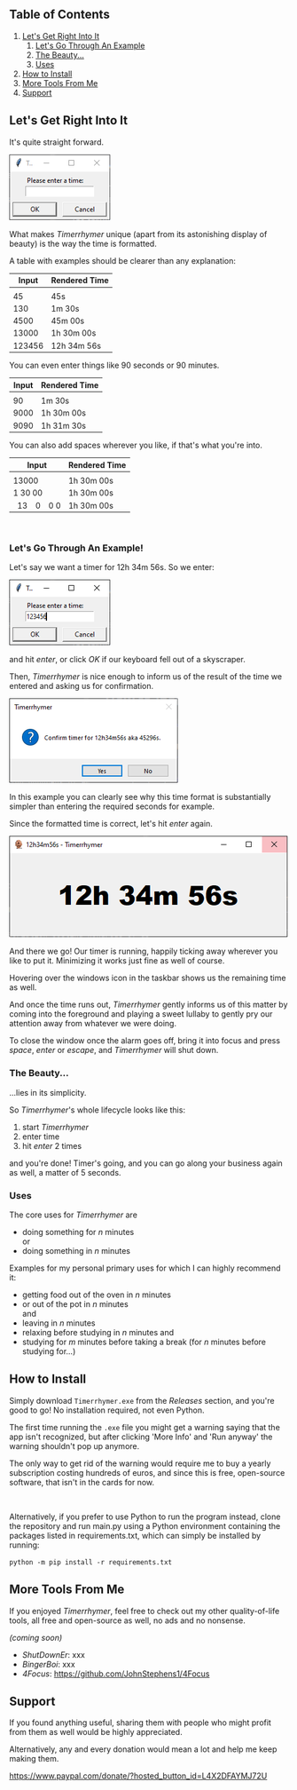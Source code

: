 ## Table of Contents
1. [Let's Get Right Into It](#lets-get-right-into-it)
   1. [Let's Go Through An Example](#lets-go-through-an-example)
   2. [The Beauty...](#the-beauty)
   3. [Uses](#uses)
2. [How to Install](#how-to-install)
3. [More Tools From Me](#more-tools-from-me)
4. [Support](#support)


## Let's Get Right Into It

It's quite straight forward.

![Greeting](readme-images/greeting.PNG "Unos titleos?")

What makes _Timerrhymer_ unique (apart from its astonishing display of beauty) is the way the time is formatted.

A table with examples should be clearer than any explanation:

| Input  | Rendered Time |
|--------|---------------|
|        |               |
| 45     | 45s           |
| 130    | 1m 30s        |
| 4500   | 45m 00s       |
| 13000  | 1h 30m 00s    |
| 123456 | 12h 34m 56s   |

You can even enter things like 90 seconds or 90 minutes.

| Input | Rendered Time |
|-------|---------------|
|       |               |
| 90    | 1m 30s        |
| 9000  | 1h 30m 00s    |
| 9090  | 1h 31m 30s    |

You can also add spaces wherever you like, if that's what you're into.

| Input                         | Rendered Time |
|-------------------------------|---------------|
|                               |               |
| 13000                         | 1h 30m 00s    |
| 1 30 00                       | 1h 30m 00s    |
| &nbsp; 13 &ensp; 0 &ensp; 0 0 | 1h 30m 00s    |
<br>

### Let's Go Through An Example!

Let's say we want a timer for 12h 34m 56s. So we enter:

![greeting-filled](readme-images/greeting-filled-out.PNG)

and hit _enter_, or click _OK_ if our keyboard fell out of a skyscraper.
<br>

Then, _Timerrhymer_ is nice enough to inform us of the result of the time we entered and asking us for confirmation.

![stage-2](readme-images/stage-2.PNG)

In this example you can clearly see why this time format is substantially simpler than entering the required seconds for example.
<br>

Since the formatted time is correct, let's hit _enter_ again.

![stage-2](readme-images/semi-finalee.PNG)

And there we go! Our timer is running, happily ticking away wherever you like to put it. Minimizing it works just fine as well of course.

Hovering over the windows icon in the taskbar shows us the remaining time as well.

And once the time runs out, _Timerrhymer_ gently informs us of this matter by coming into the foreground and playing a sweet lullaby to gently pry our attention away from whatever we were doing.

To close the window once the alarm goes off, bring it into focus and press _space_, _enter_ or _escape_, and _Timerrhymer_ will shut down.

### The Beauty...

...lies in its simplicity.

So _Timerrhymer_'s whole lifecycle looks like this:
1. start _Timerrhymer_
2. enter time
3. hit _enter_ 2 times

and you're done! Timer's going, and you can go along your business again as well, a matter of 5 seconds.


### Uses

The core uses for _Timerrhymer_ are
- doing something for _n_ minutes <br>
or
- doing something in _n_ minutes

Examples for my personal primary uses for which I can highly recommend it:

- getting food out of the oven in _n_ minutes
- or out of the pot in _n_ minutes <br>
and
- leaving in _n_ minutes
- relaxing before studying in _n_ minutes and
- studying for _m_ minutes before taking a break (for _n_ minutes before studying for...)


## How to Install

Simply download `Timerrhymer.exe` from the _Releases_ section, and you're good to go! No installation required, not even Python.

The first time running the `.exe` file you might get a warning saying that the app isn't recognized, but after clicking 'More Info' and 'Run anyway' the warning shouldn't pop up anymore.

The only way to get rid of the warning would require me to buy a yearly subscription costing hundreds of euros, and since this is free, open-source software, that isn't in the cards for now.

<br>

Alternatively, if you prefer to use Python to run the program instead, clone the repository and run main.py using a Python environment containing the packages listed in requirements.txt, which can simply be installed by running:

```batch
python -m pip install -r requirements.txt
```


## More Tools From Me

If you enjoyed _Timerrhymer_, feel free to check out my other quality-of-life tools, all free and open-source as well, no ads and no nonsense.

_(coming soon)_
- _ShutDownEr_: xxx
- _BingerBoi_: xxx
- _4Focus_: https://github.com/JohnStephens1/4Focus

## Support

If you found anything useful, sharing them with people who might profit from them as well would be highly appreciated.

Alternatively, any and every donation would mean a lot and help me keep making them.

https://www.paypal.com/donate/?hosted_button_id=L4X2DFAYMJ72U